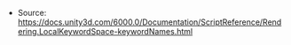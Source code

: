 * Source: https://docs.unity3d.com/6000.0/Documentation/ScriptReference/Rendering.LocalKeywordSpace-keywordNames.html


